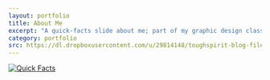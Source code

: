 ```yaml
---
layout: portfolio
title: About Me
excerpt: "A quick-facts slide about me; part of my graphic design class"
category: portfolio
src: https://dl.dropboxusercontent.com/u/29814148/toughspirit-blog-files/portfolio/umsi/SI520/about-me-quick-facts.thumbnail.jpg
---
```


<a href="https://dl.dropboxusercontent.com/u/29814148/toughspirit-blog-files/portfolio/umsi/SI520/about-me-quick-facts.jpg" target='_blank' class="no-decoration">
    <img src="https://dl.dropboxusercontent.com/u/29814148/toughspirit-blog-files/portfolio/umsi/SI520/about-me-quick-facts.jpg" alt="Quick Facts">
</a>
